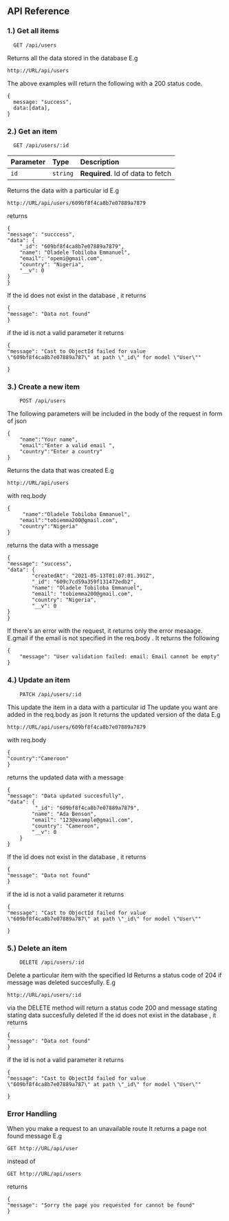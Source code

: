 ## API Reference

### 1.) Get all items

```http
  GET /api/users
```

Returns all the data stored in the database
E.g

    http://URL/api/users

The above examples will return the following with
a 200 status code.

    {
      message: "success",
      data:[data],
    }

### 2.) Get an item

```http
  GET /api/users/:id
```

| Parameter | Type     | Description                       |
| :-------- | :------- | :-------------------------------- |
| `id`      | `string` | **Required**. Id of data to fetch |

Returns the data with a particular id E.g

    http://URL/api/users/609bf8f4ca8b7e07889a7879

returns

    {
    "message": "succcess",
    "data": {
        "_id": "609bf8f4ca8b7e07889a7879",
        "name": "Oladele Tobiloba Emmanuel",
        "email": "opemi@gmail.com",
        "country": "Nigeria",
        "__v": 0
    }
    }

If the id does not exist in the database , it returns

    {
    "message": "Data not found"
    }

if the id is not a valid parameter it returns

    {
    "message": "Cast to ObjectId failed for value \"609bf8f4ca8b7e07889a787\" at path \"_id\" for model \"User\""

    }

### 3.) Create a new item

```http
    POST /api/users
```

The following parameters will be included in the body of the request in form of json

    {
        "name":"Your name",
        "email":"Enter a valid email ",
        "country":"Enter a country"
    }

Returns the data that was created E.g

    http://URL/api/users

with req.body

    {
         "name":"Oladele Tobiloba Emmanuel",
        "email":"tobiemma200@gmail.com",
        "country":"Nigeria"
    }

returns the data with a message

    {
    "message": "success",
    "data": {
            "createdAt": "2021-05-13T01:07:01.391Z",
            "_id": "609c7cd59a359f131472edb2",
            "name": "Oladele Tobiloba Emmanuel",
            "email": "tobiemma200@gmail.com",
            "country": "Nigeria",
            "__v": 0
    }
    }

If there's an error with the request, it returns only the error mesaage. E.gmail
if the email is not specified in the req.body . It returns the following

    {
        "message": "User validation failed: email: Email cannot be empty"
    }

### 4.) Update an item

```http
    PATCH /api/users/:id
```

This update the item in a data with a particular id
The update you want are added in the req.body as json
It returns the updated version of the data E.g

    http://URL/api/users/609bf8f4ca8b7e07889a7879

with req.body

    {
    "country":"Cameroon"
    }

returns the updated data with a message

    {
    "message": "Data updated succesfully",
    "data": {
             "_id": "609bf8f4ca8b7e07889a7879",
            "name": "Ada Benson",
            "email": "123@example@gmail.com",
            "country": "Cameroon",
            "__v": 0
        }
    }

If the id does not exist in the database , it returns

    {
    "message": "Data not found"
    }

if the id is not a valid parameter it returns

    {
    "message": "Cast to ObjectId failed for value \"609bf8f4ca8b7e07889a787\" at path \"_id\" for model \"User\""

    }

### 5.) Delete an item

```http
    DELETE /api/users/:id
```

Delete a particular item with the specified Id
Returns a status code of 204 if message was deleted succesfully.
E.g

    http://URL/api/users/:id

via the DELETE method will return a status code 200 and message stating
stating data succesfully deleted
If the id does not exist in the database , it returns

    {
    "message": "Data not found"
    }

if the id is not a valid parameter it returns

    {
    "message": "Cast to ObjectId failed for value \"609bf8f4ca8b7e07889a787\" at path \"_id\" for model \"User\""

    }

### Error Handling

When you make a request to an unavailable route
It returns a page not found message E.g

    GET http://URL/api/user

instead of

    GET http://URL/api/users

returns

    {
    "message": "Sorry the page you requested for cannot be found"
    }
